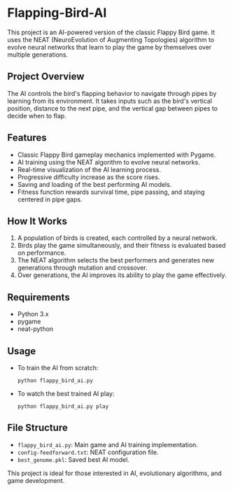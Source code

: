 # Flapping-Bird-AI

This project is an AI-powered version of the classic Flappy Bird game. It uses the NEAT (NeuroEvolution of Augmenting Topologies) algorithm to evolve neural networks that learn to play the game by themselves over multiple generations.

## Project Overview

The AI controls the bird's flapping behavior to navigate through pipes by learning from its environment. It takes inputs such as the bird's vertical position, distance to the next pipe, and the vertical gap between pipes to decide when to flap.

## Features

- Classic Flappy Bird gameplay mechanics implemented with Pygame.
- AI training using the NEAT algorithm to evolve neural networks.
- Real-time visualization of the AI learning process.
- Progressive difficulty increase as the score rises.
- Saving and loading of the best performing AI models.
- Fitness function rewards survival time, pipe passing, and staying centered in pipe gaps.

## How It Works

1. A population of birds is created, each controlled by a neural network.
2. Birds play the game simultaneously, and their fitness is evaluated based on performance.
3. The NEAT algorithm selects the best performers and generates new generations through mutation and crossover.
4. Over generations, the AI improves its ability to play the game effectively.

## Requirements

- Python 3.x
- pygame
- neat-python

## Usage

- To train the AI from scratch:
  ```
  python flappy_bird_ai.py
  ```
- To watch the best trained AI play:
  ```
  python flappy_bird_ai.py play
  ```

## File Structure

- `flappy_bird_ai.py`: Main game and AI training implementation.
- `config-feedforward.txt`: NEAT configuration file.
- `best_genome.pkl`: Saved best AI model.

This project is ideal for those interested in AI, evolutionary algorithms, and game development.
